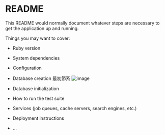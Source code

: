 # README

This README would normally document whatever steps are necessary to get the
application up and running.

Things you may want to cover:

* Ruby version

* System dependencies

* Configuration

* Database creation
最初節系
![image](https://user-images.githubusercontent.com/17827803/80169620-ea86ce00-8620-11ea-8d05-8e7b0a3cb99d.png)

* Database initialization

* How to run the test suite

* Services (job queues, cache servers, search engines, etc.)

* Deployment instructions

* ...

